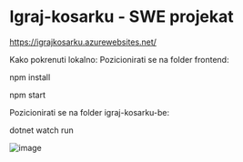 # Igraj-kosarku - SWE projekat
https://igrajkosarku.azurewebsites.net/

Kako pokrenuti lokalno:
Pozicionirati se na folder frontend:

npm install

npm start

Pozicionirati se na folder igraj-kosarku-be:

dotnet watch run


![image](https://github.com/AsinaMilic/Igraj-kosarku/assets/54029561/3c4ad177-50c6-4272-9123-226139b638eb)
